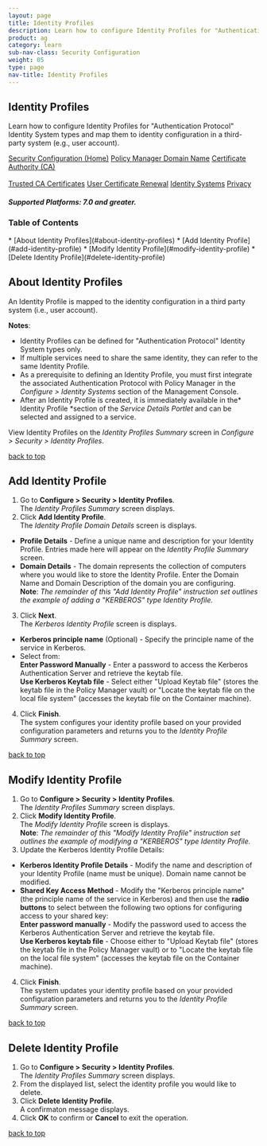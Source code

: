 ```yaml
---
layout: page
title: Identity Profiles
description: Learn how to configure Identity Profiles for "Authentication Protocol" Identity System types and map them to identity configuration in a third-party system (e.g., user account). 
product: ag
category: learn
sub-nav-class: Security Configuration
weight: 05
type: page
nav-title: Identity Profiles
---
```


## Identity Profiles
Learn how to configure Identity Profiles for "Authentication Protocol" Identity System types and map them to identity configuration in a third-party system (e.g., user account).

<a href="../security_config/security_configuration_toc.html" class="button secondary">Security Configuration (Home)</a> <a href="../security_config/policy_manager_domain.html" class="button secondary">Policy Manager Domain Name</a> <a href="../security_config/certificate_authority.html" class="button secondary">Certificate Authority (CA)</a> <br><br> <a href="../security_config/trusted_ca_certificates.html" class="button secondary">Trusted CA Certificates</a> <a href="../security_config/user_certificate_renewal.html" class="button secondary">User Certificate Renewal</a> <a href="../security_config/identity_systems.html" class="button secondary">Identity Systems</a> <a href="../security_config/privacy.html" class="button secondary">Privacy</a>

<h5 class="stamp">Supported Platforms: 7.0 and greater.</h5>

### Table of Contents
<div id="toc-marker"></div>
* [About Identity Profiles](#about-identity-profiles)
* [Add Identity Profile](#add-identity-profile)
* [Modify Identity Profile](#modify-identity-profile)
* [Delete Identity Profile](#delete-identity-profile)

## About Identity Profiles
An Identity Profile is mapped to the identity configuration in a third party system (i.e., user account).  

**Notes**:

* Identity Profiles can be defined for "Authentication Protocol" Identity System types only.
* If multiple services need to share the same identity, they can refer to the same Identity Profile.
* As a prerequisite to defining an Identity Profile, you must first integrate the associated Authentication Protocol with Policy Manager in the *Configure > Identity Systems* section of the Management Console.
* After an Identity Profile is created, it is immediately available in the* Identity Profile *section of the *Service Details Portlet* and can be selected and assigned to a service.

View Identity Profiles on the *Identity Profiles Summary* screen in *Configure > Security > Identity Profiles*.

<a href="#top">back to top</a> 

## Add Identity Profile

1. Go to **Configure > Security > Identity Profiles**.  
The *Identity Profiles Summary* screen displays.
2. Click **Add Identity Profile**.  
The *Identity Profile Domain Details* screen is displays.  
  * **Profile Details** - Define a unique name and description for your Identity Profile. Entries made here will appear on the *Identity Profile Summary* screen.
  * **Domain Details** - The domain represents the collection of computers where you would like to store the Identity Profile. Enter the Domain Name and Domain Description of the domain you are configuring.  
**Note**: *The remainder of this "Add Identity Profile" instruction set outlines the example of adding a "KERBEROS" type Identity Profile.*
3. Click **Next**.  
The *Kerberos Identity Profile* screen is displays.  
  * **Kerberos principle name** (Optional) - Specify the principle name of the service in Kerberos.
  * Select from:  
  **Enter Password Manually** - Enter a password to access the Kerberos Authentication Server and retrieve the keytab file.  
  **Use Kerberos Keytab file** - Select either "Upload Keytab file" (stores the keytab file in the Policy Manager vault) or "Locate the keytab file on the local file system" (accesses the keytab file on the Container machine).  
4. Click **Finish**.  
The system configures your identity profile based on your provided configuration parameters and returns you to the *Identity Profile Summary* screen.  

<a href="#top">back to top</a> 

## Modify Identity Profile

1. Go to **Configure > Security > Identity Profiles**.  
The *Identity Profiles Summary* screen displays.
2. Click **Modify Identity Profile**.  
The *Modify Identity Profile* screen is displays.  
**Note**: *The remainder of this "Modify Identity Profile" instruction set outlines the example of modifying a "KERBEROS" type Identity Profile.*
3. Update the Kerberos Identity Profile Details:  
  * **Kerberos Identity Profile Details** - Modify the name and description of your Identity Profile (name must be unique).  Domain name cannot be modified.
  * **Shared Key Access Method** - Modify the "Kerberos principle name" (the principle name of the service in Kerberos) and then use the **radio buttons** to select between the following two options for configuring access to your shared key:  
**Enter password manually** - Modify the password used to access the Kerberos Authentication Server and retrieve the keytab file.  
**Use Kerberos keytab file** - Choose either to "Upload Keytab file" (stores the keytab file in the Policy Manager vault) or to "Locate the keytab file on the local file system" (accesses the keytab file on the Container machine).
4. Click **Finish**.  
The system updates your identity profile based on your provided configuration parameters and returns you to the *Identity Profile Summary* screen. 

<a href="#top">back to top</a>

## Delete Identity Profile

1. Go to **Configure > Security > Identity Profiles**.  
The *Identity Profiles Summary* screen displays.
2. From the displayed list, select the identity profile you would like to delete. 
3. Click **Delete Identity Profile**.  
A confirmaton message displays. 
4. Click **OK** to confirm or **Cancel** to exit the operation.

<a href="#top">back to top</a>


